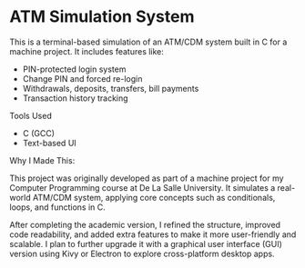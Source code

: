 # ATM Simulation System

This is a terminal-based simulation of an ATM/CDM system built in C for a machine project. It includes features like:

- PIN-protected login system
- Change PIN and forced re-login
- Withdrawals, deposits, transfers, bill payments
- Transaction history tracking

Tools Used
- C (GCC)
- Text-based UI

Why I Made This:

This project was originally developed as part of a machine project for my Computer Programming course at De La Salle University. It simulates a real-world ATM/CDM system, applying core concepts such as conditionals, loops, and functions in C.

After completing the academic version, I refined the structure, improved code readability, and added extra features to make it more user-friendly and scalable. I plan to further upgrade it with a graphical user interface (GUI) version using Kivy or Electron to explore cross-platform desktop apps.
